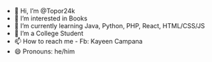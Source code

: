 - 👋 Hi, I’m @Topor24k
- 👀 I’m interested in Books
- 🌱 I’m currently learning Java, Python, PHP, React, HTML/CSS/JS
- 💞️ I’m a College Student
- 📫 How to reach me - Fb: Kayeen Campana
- 😄 Pronouns: he/him

<!---
Topor24k/Topor24k is a ✨ special ✨ repository because its `README.md` (this file) appears on your GitHub profile.
You can click the Preview link to take a look at your changes.
--->
